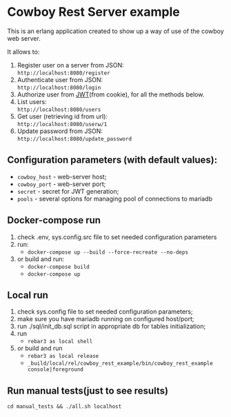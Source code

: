 # Cowboy Rest Server example

This is an erlang application created to show up a way of use of the cowboy web server.

It allows to:
1. Register user on a server from JSON:  
    `http://localhost:8080/register`
2. Authenticate user from JSON:  
    `http://localhost:8080/login`
3. Authorize user from [JWT](https://jwt.io)(from cookie), for all the methods below.
4. List users:  
    `http://localhost:8080/users`
5. Get user (retrieving id from url):  
    `http://localhost:8080/userы/1`
6. Update password from JSON:  
    `http://localhost:8080/update_password`

## Configuration parameters (with default values):
  * `cowboy_host` - web-server host;
  * `cowboy_port` - web-server port;
  * `secret` - secret for JWT generation;
  * `pools` - several options for managing pool of connections to mariadb

## Docker-compose run
  1. check .env, sys.config.src file to set needed configuration parameters
  2. run:
     * `docker-compose up --build --force-recreate --no-deps`
  3. or build and run:
     * `docker-compose build`
     * `docker-compose up`

## Local run
1. check sys.config file to set needed configuration parameters;
2. make sure you have mariadb running on configured host/port;
3. run ./sql/init_db.sql script in appropriate db for tables initialization;
4. run
   * `rebar3 as local shell` 
5. or build and run
   * `rebar3 as local release`
   * `_build/local/rel/cowboy_rest_example/bin/cowboy_rest_example console|foreground`

## Run manual tests(just to see results)
`cd manual_tests && ./all.sh localhost`
